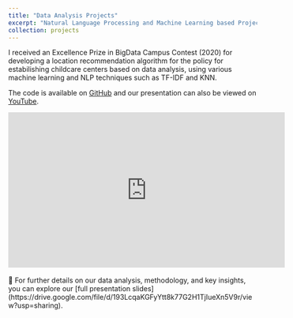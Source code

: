 ```yaml
---
title: "Data Analysis Projects"
excerpt: "Natural Language Processing and Machine Learning based Projects<br/><img src='/images/kor_haversine.png'>"
collection: projects
---
```


I received an Excellence Prize in BigData Campus Contest (2020) for developing a location recommendation algorithm for the policy for estabilishing childcare centers based on data analysis, using various machine learning and NLP techniques such as TF-IDF and KNN.
 
The code is available on [GitHub](https://github.com/jyshin0926/BigDataCampusContest) and our presentation can also be viewed on [YouTube](https://www.youtube.com/watch?v=k-jYxLmNBp0).

<div style="text-align: center;">
  <iframe width="560" height="315" 
          src="https://www.youtube.com/embed/k-jYxLmNBp0" 
          title="YouTube video player" 
          frameborder="0" 
          allow="accelerometer; autoplay; clipboard-write; encrypted-media; gyroscope; picture-in-picture" 
          allowfullscreen>
  </iframe>
</div>

<br>
📄 For further details on our data analysis, methodology, and key insights, you can explore our [full presentation slides](https://drive.google.com/file/d/193LcqaKGFyYtt8k77G2H1TjIueXn5V9r/view?usp=sharing).

